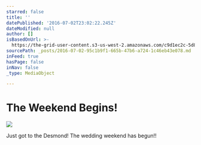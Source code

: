 ```yaml
---
starred: false
title: ''
datePublished: '2016-07-02T23:02:22.245Z'
dateModified: null
author: []
isBasedOnUrl: >-
  https://the-grid-user-content.s3-us-west-2.amazonaws.com/c9d1ec2c-5d85-406c-b533-6b4d2ee79463.jpg
sourcePath: _posts/2016-07-02-95c1b9f1-665b-47b6-a724-1c46eb43e078.md
inFeed: true
hasPage: false
inNav: false
_type: MediaObject

---
```

# The Weekend Begins!
![](https://the-grid-user-content.s3-us-west-2.amazonaws.com/c9d1ec2c-5d85-406c-b533-6b4d2ee79463.jpg)

Just got to the Desmond! The wedding weekend has begun!!